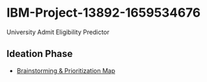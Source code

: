 # IBM-Project-13892-1659534676
University Admit Eligibility Predictor

## Ideation Phase

- <a href = "https://app.mural.co/t/psgcollegeoftechnology9679/m/psgcollegeoftechnology9679/1663479941666/581eee234cb84048a7a8520183734e80d798ba97?sender=u72fdba40ae8a3471b6335940" target="_blank">Brainstorming & Prioritization Map</a>
